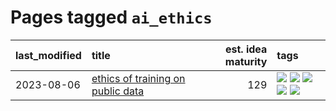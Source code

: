 # Pages tagged `ai_ethics`

|last_modified|title|est. idea maturity|tags
|:---|:---|---:|:---|
|2023-08-06|[ethics of training on public data](../ethics_of_public_data.md)|129|[![](https://img.shields.io/badge/tag-ai_ethics-d5ffe)](../tags/ai_ethics.md) [![](https://img.shields.io/badge/tag-ethics-a68128)](../tags/ethics.md) [![](https://img.shields.io/badge/tag-fair_use-b4243e)](../tags/fair_use.md) [![](https://img.shields.io/badge/tag-philosophy-b7fb0)](../tags/philosophy.md) [![](https://img.shields.io/badge/tag-remix_culture-b25b5)](../tags/remix_culture.md)|